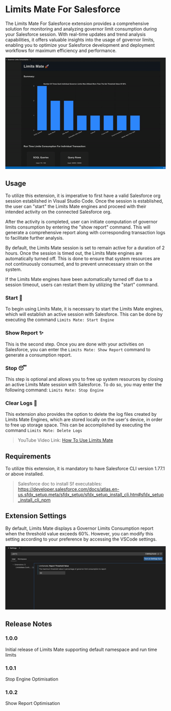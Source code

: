 # Limits Mate For Salesforce

The Limits Mate For Salesforce extension provides a comprehensive solution for monitoring and analyzing governor limit consumption during your Salesforce session. With real-time updates and trend analysis capabilities, it offers valuable insights into the usage of governor limits, enabling you to optimize your Salesforce development and deployment workflows for maximum efficiency and performance. 

![Demo](Images/demo.gif "Demo")

## Usage

To utilize this extension, it is imperative to first have a valid Salesforce org session established in Visual Studio Code. Once the session is established, the user can "start" the Limits Mate engines and proceed with their intended activity on the connected Salesforce org. 

After the activity is completed, user can initiate computation of governor limits consumption by entering the "show report" command. This will generate a comprehensive report along with corresponding transaction logs to facilitate further analysis.

By default, the Limits Mate session is set to remain active for a duration of 2 hours. Once the session is timed out, the Limits Mate engines are automatically turned off. This is done to ensure that system resources are not continuously consumed, and to prevent unnecessary strain on the system.

If the Limits Mate engines have been automatically turned off due to a session timeout, users can restart them by utilizing the "start" command. 

### Start 🚀

To begin using Limits Mate, it is necessary to start the Limits Mate engines, which will establish an active session with Salesforce. 
This can be done by executing the command `Limits Mate: Start Engine`

### Show Report ✨

This is the second step. Once you are done with your activities on Salesforce, you can enter the `Limits Mate: Show Report` command to generate a consumption report.

### Stop 😴
This step is optional and allows you to free up system resources by closing an active Limits Mate session with Salesforce. To do so, you may enter the following command: `Limits Mate: Stop Engine`

### Clear Logs 🧹
This extension also provides the option to delete the log files created by Limits Mate Engines, which are stored locally on the user's device, in order to free up storage space. This can be accomplished by executing the command `Limits Mate: Delete Logs`

> YouTube Video Link: [How To Use Limits Mate](https://youtu.be/hxlvTyKyNcc)


## Requirements

To utilize this extension, it is mandatory to have Salesforce CLI version 1.77.1 or above installed. 

> Salesforce doc to install Sf executables: 
https://developer.salesforce.com/docs/atlas.en-us.sfdx_setup.meta/sfdx_setup/sfdx_setup_install_cli.htm#sfdx_setup_install_cli_npm

## Extension Settings

By default, Limits Mate displays a Governor Limits Consumption report when the threshold value exceeds 60%. However, you can modify this setting according to your preference by accessing the VSCode settings.

![Settings](Images/Configuration.png "Settings")

## Release Notes

### 1.0.0

Initial release of Limits Mate supporting default namespace and run time limits

### 1.0.1

Stop Engine Optimisation

### 1.0.2

Show Report Optimisation
